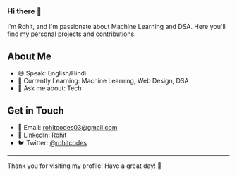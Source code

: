 ### Hi there 👋

I'm Rohit, and I'm passionate about Machine Learning and DSA. Here you'll find my personal projects and contributions.

## About Me

- 😄 Speak: English/Hindi
- 🌱 Currently Learning: Machine Learning, Web Design, DSA
- 💬 Ask me about: Tech

## Get in Touch

- 📧 Email: rohitcodes03@gmail.com
- 💼 LinkedIn: [Rohit](https://www.linkedin.com/in/rohitcodes03/)
- 🐦 Twitter: [@rohitcodes](https://twitter.com/rohiitcodes)

---

Thank you for visiting my profile! Have a great day! 🚀

